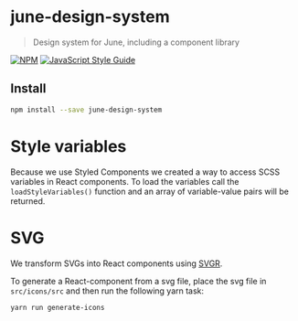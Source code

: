 # june-design-system

> Design system for June, including a component library

[![NPM](https://img.shields.io/npm/v/june-design-system.svg)](https://www.npmjs.com/package/june-design-system) [![JavaScript Style Guide](https://img.shields.io/badge/code_style-standard-brightgreen.svg)](https://standardjs.com)

## Install

```bash
npm install --save june-design-system
```


# Style variables
Because we use Styled Components we created a way to access SCSS variables in React components.
To load the variables call the ```loadStyleVariables()``` function and an array of variable-value pairs will be returned.   

# SVG
We transform SVGs into React components using [SVGR](https://github.com/smooth-code/svgr).

To generate a React-component from a svg file, place the svg file in ```src/icons/src```
and then run the following yarn task:

```bash
yarn run generate-icons
```
